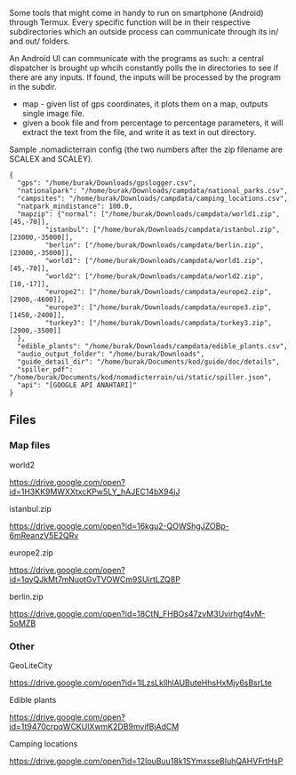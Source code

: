 
Some tools that might come in handy to run on smartphone (Android)
through Termux. Every specific function will be in their respective
subdirectories which an outside process can communicate through its
in/ and out/ folders.

An Android UI can communicate with the programs as such: a central
dispatcher is brought up whcih constantly polls the in directories to
see if there are any inputs. If found, the inputs will be processed by
the program in the subdir. 

* map - given list of gps coordinates, it plots them on a map, outputs
  single image file.
* given a book file and from percentage to percentage parameters, it will extract
  the text from the file, and write it as text in out directory.

Sample .nomadicterrain config (the two numbers after the zip filename are SCALEX and SCALEY). 

```
{
  "gps": "/home/burak/Downloads/gpslogger.csv",
  "nationalpark": "/home/burak/Downloads/campdata/national_parks.csv",
  "campsites": "/home/burak/Downloads/campdata/camping_locations.csv",
  "natpark_mindistance": 100.0,
  "mapzip": {"normal": ["/home/burak/Downloads/campdata/world1.zip",[45,-70]],
	     "istanbul": ["/home/burak/Downloads/campdata/istanbul.zip",[23000,-35000]],
	     "berlin": ["/home/burak/Downloads/campdata/berlin.zip",[23000,-35000]],
	     "world1": ["/home/burak/Downloads/campdata/world1.zip",[45,-70]],
	     "world2": ["/home/burak/Downloads/campdata/world2.zip",[10,-17]],
	     "europe2": ["/home/burak/Downloads/campdata/europe2.zip",[2900,-4600]],
	     "europe3": ["/home/burak/Downloads/campdata/europe3.zip",[1450,-2400]],
	     "turkey3": ["/home/burak/Downloads/campdata/turkey3.zip",[2900,-3500]]	     
  },
  "edible_plants": "/home/burak/Downloads/campdata/edible_plants.csv",
  "audio_output_folder": "/home/burak/Downloads",
  "guide_detail_dir": "/home/burak/Documents/kod/guide/doc/details",
  "spiller_pdf": "/home/burak/Documents/kod/nomadicterrain/ui/static/spiller.json",
  "api": "[GOOGLE API ANAHTARI]"
}
```

## Files

### Map files

world2

https://drive.google.com/open?id=1H3KK9MWXXtxcKPw5LY_hAJEC14bX94jJ

istanbul.zip

https://drive.google.com/open?id=16kgu2-QOWShgJZOBp-6mReanzV5E2QRv

europe2.zip

https://drive.google.com/open?id=1qyQJkMt7mNuotGvTVOWCm9SUirtLZQ8P

berlin.zip

https://drive.google.com/open?id=18CtN_FHBOs47zvM3Uvirhgf4vM-5oMZB

### Other

GeoLiteCity

https://drive.google.com/open?id=1lLzsLklIhlAUButeHhsHxMjy6sBsrLte

Edible plants

https://drive.google.com/open?id=1t9470crpqWCKUlXwmK2DB9mvifBjAdCM

Camping locations

https://drive.google.com/open?id=12IouBuu18k1SYmxsseBluhQAHVFrtHsP


